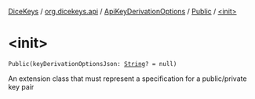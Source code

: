 [DiceKeys](../../../index.md) / [org.dicekeys.api](../../index.md) / [ApiKeyDerivationOptions](../index.md) / [Public](index.md) / [&lt;init&gt;](./-init-.md)

# &lt;init&gt;

`Public(keyDerivationOptionsJson: `[`String`](https://kotlinlang.org/api/latest/jvm/stdlib/kotlin/-string/index.html)`? = null)`

An extension class that must represent a specification for a public/private key pair

